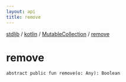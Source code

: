 ```yaml
---
layout: api
title: remove
---
```

[stdlib](../../index.md) / [kotlin](../index.md) / [MutableCollection](index.md) / [remove](remove.md)

# remove

```
abstract public fun remove(o: Any): Boolean
```

